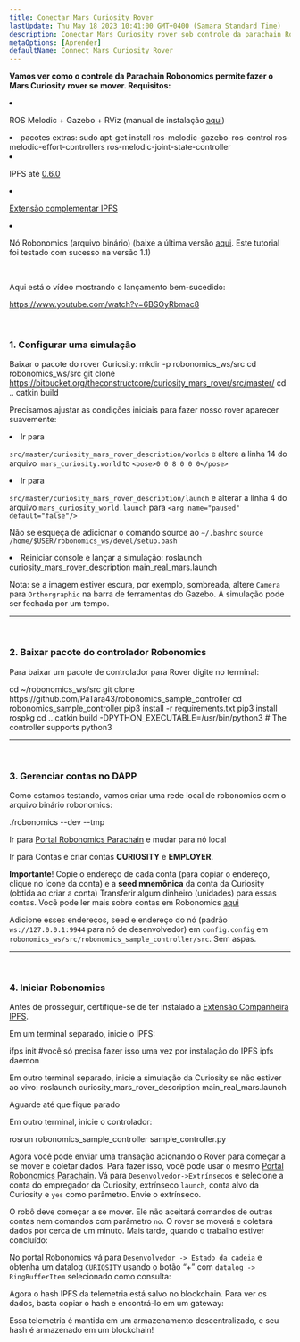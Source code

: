 ```yaml
---
title: Conectar Mars Curiosity Rover
lastUpdate: Thu May 18 2023 10:41:00 GMT+0400 (Samara Standard Time)
description: Conectar Mars Curiosity rover sob controle da parachain Robonomics.
metaOptions: [Aprender]
defaultName: Connect Mars Curiosity Rover
---
```


**Vamos ver como o controle da Parachain Robonomics permite fazer o Mars Curiosity rover se mover. Requisitos:**

<List>

<li class="flex">

ROS Melodic + Gazebo + RViz (manual de instalação [aqui](http://wiki.ros.org/melodic/Instalação))

</li>


<li>pacotes extras:

<LessonCodeWrapper language="bash" codeClass="big-code">
  sudo apt-get install ros-melodic-gazebo-ros-control ros-melodic-effort-controllers ros-melodic-joint-state-controller
</LessonCodeWrapper>

</li>

<li class="flex">

IPFS até [0.6.0](https://dist.ipfs.io/go-ipfs/v0.6.0/go-ipfs_v0.6.0_linux-386.tar.gz)

</li>

<li class="flex">

[Extensão complementar IPFS](https://github.com/ipfs/ipfs-companion)

</li>

<li class="flex">

Nó Robonomics (arquivo binário) (baixe a última versão [aqui](https://github.com/airalab/robonomics/releases). Este tutorial foi testado com sucesso na versão 1.1)

</li>

</List>

<br/>

Aqui está o vídeo mostrando o lançamento bem-sucedido:

https://www.youtube.com/watch?v=6BSOyRbmac8


<br/>

### 1. Configurar uma simulação

Baixar o pacote do rover Curiosity:
<LessonCodeWrapper language="bash">
  mkdir -p robonomics_ws/src
  cd robonomics_ws/src
  git clone https://bitbucket.org/theconstructcore/curiosity_mars_rover/src/master/
  cd ..
  catkin build
</LessonCodeWrapper>

Precisamos ajustar as condições iniciais para fazer nosso rover aparecer suavemente:

<List>

<li>Ir para

`src/master/curiosity_mars_rover_description/worlds` e altere a linha 14 do arquivo` mars_curiosity.world` to 
`<pose>0 0 8 0 0 0</pose>`

</li>

<li>Ir para

`src/master/curiosity_mars_rover_description/launch` e alterar a linha 4 do arquivo `mars_curiosity_world.launch` para 
`<arg name="paused" default="false"/>`

Não se esqueça de adicionar o comando source ao `~/.bashrc`
`source /home/$USER/robonomics_ws/devel/setup.bash`

</li>

<li> Reiniciar console e lançar a simulação:

<LessonCodeWrapper language="bash" codeClass="long-code">
  roslaunch curiosity_mars_rover_description main_real_mars.launch
</LessonCodeWrapper>

<LessonImages imageClasses="mb" src="connect-mars-curiosity-rover/rover.jpg" alt="Mars rover"/>

</li>

</List>

Nota: se a imagem estiver escura, por exemplo, sombreada, altere `Camera` para `Orthorgraphic` na barra de ferramentas do Gazebo.
A simulação pode ser fechada por um tempo.

------------

<br/>

### 2. Baixar pacote do controlador Robonomics
Para baixar um pacote de controlador para Rover digite no terminal:

<LessonCodeWrapper language="bash" codeClass="long-code">
cd ~/robonomics_ws/src
git clone https://github.com/PaTara43/robonomics_sample_controller
cd robonomics_sample_controller
pip3 install -r requirements.txt
pip3 install rospkg
cd ..
catkin build -DPYTHON_EXECUTABLE=/usr/bin/python3 # The controller supports python3
</LessonCodeWrapper>


------------

<br/>

### 3. Gerenciar contas no DAPP
Como estamos testando, vamos criar uma rede local de robonomics com o arquivo binário robonomics:

<LessonCodeWrapper language="bash">
  ./robonomics --dev --tmp
</LessonCodeWrapper>

<LessonImages imageClasses="mb" src="connect-mars-curiosity-rover/robonomics.jpg" alt="Executarning node"/>


Ir para [Portal Robonomics Parachain](https://polkadot.js.org/apps/?rpc=wss%3A%2F%2Fkusama.rpc.robonomics.network%2F#/) e mudar para nó local 


<LessonImages imageClasses="mb" src="connect-mars-curiosity-rover/local_node.jpg" alt="Local node"/>


Ir para Contas e criar contas **CURIOSITY** e **EMPLOYER**.

**Importante**! Copie o endereço de cada conta (para copiar o endereço, clique no ícone da conta) e a **seed mnemônica** da conta da Curiosity (obtida ao criar a conta)
Transferir algum dinheiro (unidades) para essas contas. Você pode ler mais sobre contas em Robonomics [aqui](https://wiki.robonomics.network/docs/en/create-account-in-dapp/)

<LessonImages imageClasses="mb" src="connect-mars-curiosity-rover/account_creation.jpg" alt="Account creation"/>


Adicione esses endereços, seed e endereço do nó (padrão `ws://127.0.0.1:9944` para nó de desenvolvedor) em `config.config` em `robonomics_ws/src/robonomics_sample_controller/src`. Sem aspas.

------------

<br/>

### 4. Iniciar Robonomics

Antes de prosseguir, certifique-se de ter instalado a [Extensão Companheira IPFS](https://github.com/ipfs/ipfs-companion).

Em um terminal separado, inicie o IPFS:

<LessonCodeWrapper language="bash" codeClass="long-code">
ifps init #você só precisa fazer isso uma vez por instalação do IPFS
ipfs daemon
</LessonCodeWrapper>

Em outro terminal separado, inicie a simulação da Curiosity se não estiver ao vivo:
<LessonCodeWrapper language="bash" codeClass="long-code">
roslaunch curiosity_mars_rover_description main_real_mars.launch
</LessonCodeWrapper>

Aguarde até que fique parado

Em outro terminal, inicie o controlador:

<LessonCodeWrapper language="bash" codeClass="long-code">
rosrun robonomics_sample_controller sample_controller.py
</LessonCodeWrapper>

<LessonImages imageClasses="mb" src="connect-mars-curiosity-rover/controller.jpg" alt="Controller"/>

Agora você pode enviar uma transação acionando o Rover para começar a se mover e coletar dados. Para fazer isso, você pode usar o mesmo [Portal Robonomics Parachain](https://polkadot.js.org/apps/?rpc=wss%3A%2F%2Fkusama.rpc.robonomics.network%2F#/).
Vá para `Desenvolvedor->Extrínsecos` e selecione a conta do empregador da Curiosity, extrínseco `launch`, conta alvo da Curiosity e `yes` como parâmetro.
Envie o extrínseco.

<LessonImages imageClasses="mb" src="connect-mars-curiosity-rover/extrinsic.jpg" alt="Extrinsic"/>

O robô deve começar a se mover. Ele não aceitará comandos de outras contas nem comandos com parâmetro `no`. O rover se moverá e coletará dados por cerca de um minuto.
Mais tarde, quando o trabalho estiver concluído:

<LessonImages imageClasses="mb" src="connect-mars-curiosity-rover/job_done.jpg" alt="Job done"/>


No portal Robonomics vá para `Desenvolvedor -> Estado da cadeia` e obtenha um datalog `CURIOSITY` usando o botão “+” com `datalog -> RingBufferItem` selecionado como consulta: 

<LessonImages imageClasses="mb" src="connect-mars-curiosity-rover/datalog.jpg" alt="Datalog"/>


Agora o hash IPFS da telemetria está salvo no blockchain. Para ver os dados, basta copiar o hash e encontrá-lo em um gateway:

<LessonImages imageClasses="mb" src="connect-mars-curiosity-rover/data_in_ipfs.jpg" alt="Data in IPFS"/>


Essa telemetria é mantida em um armazenamento descentralizado, e seu hash é armazenado em um blockchain!
